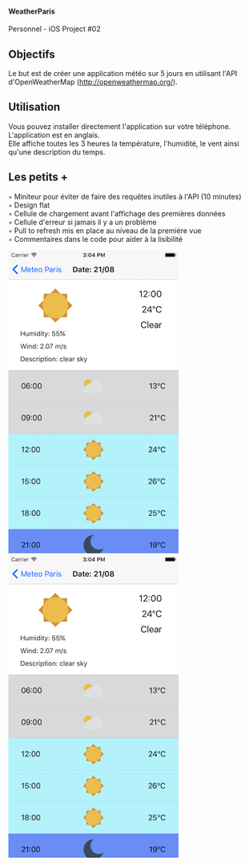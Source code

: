 #### WeatherParis
Personnel - iOS Project #02

## Objectifs

Le but est de créer une application météo sur 5 jours en utilisant l'API d'OpenWeatherMap (http://openweathermap.org/).

## Utilisation

Vous pouvez installer directement l'application sur votre téléphone. L'application est en anglais.<br/>
Elle affiche toutes les 3 heures la température, l'humidité, le vent ainsi qu'une description du temps. <br/>

## Les petits +

◦ Miniteur pour éviter de faire des requêtes inutiles à l'API (10 minutes) <br/>
◦ Design flat <br/>
◦ Cellule de chargement avant l'affichage des premières données <br/>
◦ Cellule d'erreur si jamais il y a un problème <br/>
◦ Pull to refresh mis en place au niveau de la première vue <br/>
◦ Commentaires dans le code pour aider à la lisibilité <br/>

![alt text](https://raw.githubusercontent.com/tvisenti/WeatherParis/master/Screen%20-%20Detail.png)
![alt text](https://raw.githubusercontent.com/tvisenti/WeatherParis/master/Screen%20-%20Detail.png)
